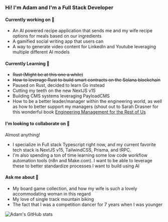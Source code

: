 ### Hi! I'm Adam and I'm a Full Stack Developer

#### Currently working on 🚧
- An AI powered recipe application that sends me and my wife recipe options for meals based on our ingredients
- A gamified social writing app that users can 
- A way to generate video content for LinkedIn and Youtube leveraging multiple different AI models

#### Currently Learning 🌱
- ~~Rust (Might be at this one a while)~~
- ~~How to leverage Rust to build smart contracts on the Solana blockchain~~
- Paused on Rust, decided to learn Go instead
- Cutting my teeth on the new NextJS v15
- Building CMS systems leveraging PayloadCMS
- How to be a better leader/manager within the engineering world, as well as how to better support my managers (shout out to Sarah Drasner for this wonderful book [Engineering Management for the Rest of Us](https://www.engmanagement.dev/)

#### I'm looking to collaborate on 🤝
Almost anything!  
- I specialize in Full stack Typescript right now, and my current favorite tech stack is NextJS v15, TailwindCSS, Prisma, and tRPC.
- I'm also spending a ton of time learning some low code workflow automation tools (n8n and Make.com).  I want to be able to leverage these to better standardize processes I want to build using AI

#### Ask me about 🤔
- My board game collection, and how my wife is such a lovely accommodating woman in this regard
- My love of single track mountain biking
- The fact that I was a competition dancer for 7 years when I was younger

![Adam's GitHub stats](https://github-readme-stats-aslaker.vercel.app/api?username=aslaker&count_private=true&show_icons=true&theme=radical)


<!--
**aslaker/aslaker** is a ✨ _special_ ✨ repository because its `README.md` (this file) appears on your GitHub profile.

Here are some ideas to get you started:

- 🔭 I’m currently working on ...
- 🌱 I’m currently learning ...
- 👯 I’m looking to collaborate on ...
- 🤔 I’m looking for help with ...
- 💬 Ask me about ...
- 📫 How to reach me: ...
- 😄 Pronouns: ...
- ⚡ Fun fact: ...
-->

